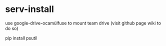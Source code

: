 # serv-install


use google-drive-ocamùlfuse to mount team drive (visit github page wiki to do so)

pip install psutil
